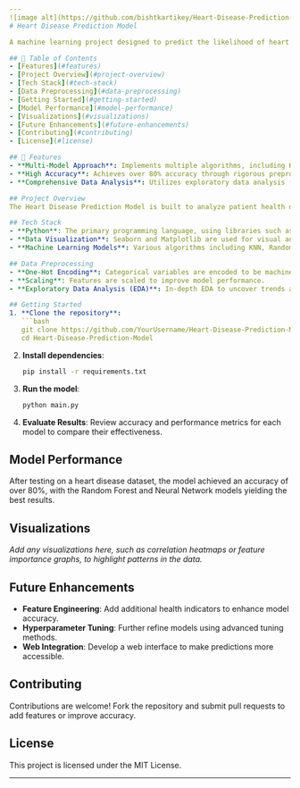 ```yaml
---
![image alt](https://github.com/bishtkartikey/Heart-Disease-Prediction-Model/blob/main/Heart%20Disease%20Prediction.jpg?raw=true)
# Heart Disease Prediction Model

A machine learning project designed to predict the likelihood of heart disease based on medical data. This model uses various machine learning algorithms to analyze key health indicators and determine potential risks, achieving over 80% accuracy in predictions.

## 📑 Table of Contents
- [Features](#features)
- [Project Overview](#project-overview)
- [Tech Stack](#tech-stack)
- [Data Preprocessing](#data-preprocessing)
- [Getting Started](#getting-started)
- [Model Performance](#model-performance)
- [Visualizations](#visualizations)
- [Future Enhancements](#future-enhancements)
- [Contributing](#contributing)
- [License](#license)

## 🌟 Features
- **Multi-Model Approach**: Implements multiple algorithms, including K-Nearest Neighbors (KNN), Random Forest, Logistic Regression, Decision Trees, and a Neural Network model with TensorFlow, to identify the best-performing model.
- **High Accuracy**: Achieves over 80% accuracy through rigorous preprocessing, feature selection, and tuning.
- **Comprehensive Data Analysis**: Utilizes exploratory data analysis (EDA) and data visualization to provide insights into patterns associated with heart disease.

## Project Overview
The Heart Disease Prediction Model is built to analyze patient health data and predict heart disease risk. It uses a dataset of medical features, such as age, gender, blood pressure, and cholesterol levels, with the goal of aiding healthcare providers in identifying high-risk patients.

## Tech Stack
- **Python**: The primary programming language, using libraries such as Pandas, Scikit-learn, TensorFlow, and Keras.
- **Data Visualization**: Seaborn and Matplotlib are used for visual analysis of the dataset.
- **Machine Learning Models**: Various algorithms including KNN, Random Forest, Logistic Regression, Decision Trees, and Neural Networks.

## Data Preprocessing
- **One-Hot Encoding**: Categorical variables are encoded to be machine-readable.
- **Scaling**: Features are scaled to improve model performance.
- **Exploratory Data Analysis (EDA)**: In-depth EDA to uncover trends and correlations within the dataset.

## Getting Started
1. **Clone the repository**:
   ```bash
   git clone https://github.com/YourUsername/Heart-Disease-Prediction-Model.git
   cd Heart-Disease-Prediction-Model
   ```

2. **Install dependencies**:
   ```bash
   pip install -r requirements.txt
   ```

3. **Run the model**:
   ```bash
   python main.py
   ```

4. **Evaluate Results**: Review accuracy and performance metrics for each model to compare their effectiveness.

## Model Performance
After testing on a heart disease dataset, the model achieved an accuracy of over 80%, with the Random Forest and Neural Network models yielding the best results.

## Visualizations
*Add any visualizations here, such as correlation heatmaps or feature importance graphs, to highlight patterns in the data.*

## Future Enhancements
- **Feature Engineering**: Add additional health indicators to enhance model accuracy.
- **Hyperparameter Tuning**: Further refine models using advanced tuning methods.
- **Web Integration**: Develop a web interface to make predictions more accessible.

## Contributing
Contributions are welcome! Fork the repository and submit pull requests to add features or improve accuracy.

## License
This project is licensed under the MIT License.

---
```

